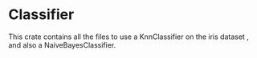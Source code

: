 # Classifier

This crate contains all the files to use a KnnClassifier on the iris dataset , and also a NaiveBayesClassifier.